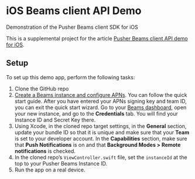 # iOS Beams client API Demo

Demonstration of the Pusher Beams client SDK for iOS

This is a supplemental project for the article [Pusher Beams client API demo for iOS](TODO).

## Setup

To set up this demo app, perform the following tasks:

1. Clone the GitHub repo
2. [Create a Beams instance and configure APNs](https://pusher.com/docs/beams/getting-started/ios/configure-apns). You can follow the quick start guide. After you have entered your APNs signing key and team ID, you can exit the quick start wizard. Go to your [Beams dashboard](https://dash.pusher.com/beams), open your new instance, and go to the **Credentials** tab. You will find your Instance ID and Secret Key there. 
3. Using Xcode, in the cloned repo target settings, in the **General** section, update your bundle ID so that it is unique and make sure that your **Team** is set to your developer account. In the **Capabilities** section, make sure that **Push Notifications** is on and that **Background Modes > Remote notifications** is checked.
4. In the cloned repo’s `ViewController.swift` file, set the `instanceId` at the top to your Pusher Beams Instance ID.
5. Run the app on a real device.
